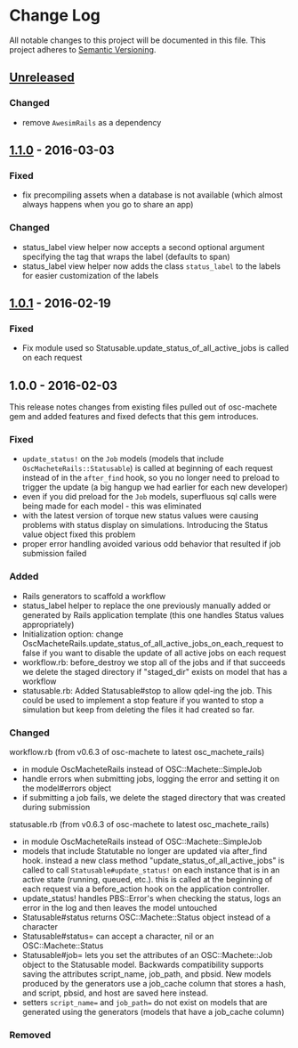 # Change Log

All notable changes to this project will be documented in this file.
This project adheres to [Semantic Versioning](http://semver.org/).

## [Unreleased]

### Changed

- remove `AwesimRails` as a dependency

## [1.1.0] - 2016-03-03

### Fixed

- fix precompiling assets when a database is not available (which almost always happens when you go to share an app)

### Changed

- status_label view helper now accepts a second optional argument specifying the tag that wraps the label (defaults to span)
- status_label view helper now adds the class `status_label` to the labels for easier customization of the labels

## [1.0.1] - 2016-02-19

### Fixed

- Fix module used so Statusable.update_status_of_all_active_jobs is called on each request

## 1.0.0 - 2016-02-03

This release notes changes from existing files pulled out of osc-machete gem and
added features and fixed defects that this gem introduces.

### Fixed

- `update_status!` on the `Job` models (models that include `OscMacheteRails::Statusable`) is called at beginning of each request instead of in the `after_find` hook, so you no longer need to preload to trigger the update (a big hangup we had earlier for each new developer)
- even if you did preload for the `Job` models, superfluous sql calls were being made for each model - this was eliminated
- with the latest version of torque new status values were causing problems with status display on simulations. Introducing the Status value object fixed this problem
- proper error handling avoided various odd behavior that resulted if job submission failed

### Added

- Rails generators to scaffold a workflow
- status_label helper to replace the one previously manually added or generated by Rails application template (this one handles Status values appropriately)
- Initialization option: change OscMacheteRails.update_status_of_all_active_jobs_on_each_request to false if you want to disable the update of all active jobs on each request
- workflow.rb: before_destroy we stop all of the jobs and if that succeeds we delete the staged directory if "staged_dir" exists on model that has a workflow
- statusable.rb: Added Statusable#stop to allow qdel-ing the job. This could be used to implement a stop feature if you wanted to stop a simulation but keep from deleting the files it had created so far.


### Changed

workflow.rb (from v0.6.3 of osc-machete to latest osc_machete_rails)

- in module OscMacheteRails instead of OSC::Machete::SimpleJob
- handle errors when submitting jobs, logging the error and setting it on the model#errors object
- if submitting a job fails, we delete the staged directory that was created during submission

statusable.rb (from v0.6.3 of osc-machete to latest osc_machete_rails)

- in module OscMacheteRails instead of OSC::Machete::SimpleJob
- models that include Statutable no longer are updated via after_find hook. instead a new class method "update_status_of_all_active_jobs" is called to call `Statusable#update_status!` on each instance that is in an active state (running, queued, etc.). this is called at the beginning of each request via a before_action hook on the application controller.
- update_status! handles PBS::Error's when checking the status, logs an error in the log and then leaves the model untouched
- Statusable#status returns OSC::Machete::Status object instead of a character
- Statusable#status= can accept a character, nil or an OSC::Machete::Status
- Statusable#job= lets you set the attributes of an OSC::Machete::Job object to the Statusable model. Backwards compatibility supports saving the attributes script_name, job_path, and pbsid. New models produced by the generators use a job_cache column that stores a hash, and script, pbsid, and host are saved here instead.
- setters `script_name=` and `job_path=` do not exist on models that are generated using the generators (models that have a job_cache column)



### Removed


[Unreleased]: https://github.com/AweSim-OSC/osc_machete_rails/compare/v1.1.0...master
[1.1.0]: https://github.com/AweSim-OSC/osc_machete_rails/compare/v1.0.1...v1.1.0
[1.0.1]: https://github.com/AweSim-OSC/osc_machete_rails/compare/v1.0.0...v1.0.1

